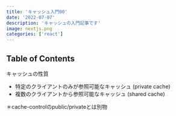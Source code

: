 ```yaml
---
title: 'キャッシュ入門00'
date: '2022-07-07'
description: 'キャッシュの入門記事です'
image: nextjs.png
categories: ['react']
---
```


## Table of Contents

キャッシュの性質

- 特定のクライアントのみが参照可能なキャッシュ (private cache)
- 複数のクライアントから参照可能なキャッシュ (shared cache)

＊cache-controlのpublic/privateとは別物

